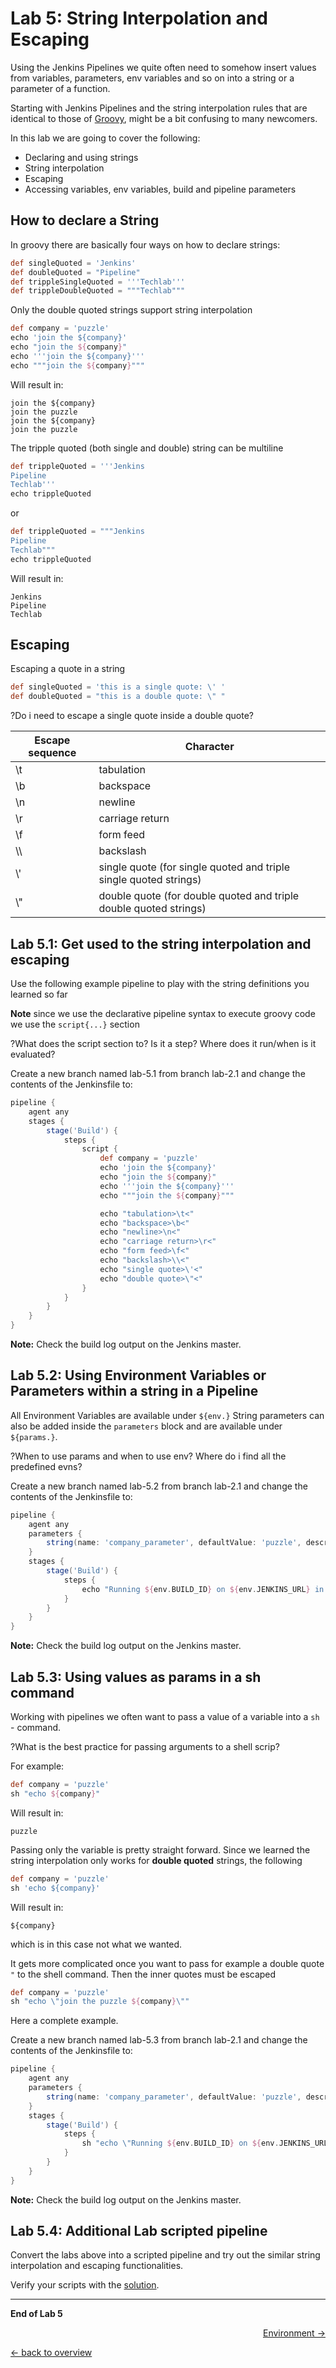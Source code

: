 Lab 5: String Interpolation and Escaping
========================================

Using the Jenkins Pipelines we quite often need to somehow insert values from variables, parameters,
env variables and so on into a string or a parameter of a function.

Starting with Jenkins Pipelines and the string interpolation rules that are identical to those of [Groovy](http://docs.groovy-lang.org/latest/html/documentation/#all-strings), might be
a bit confusing to many newcomers.

In this lab we are going to cover the following:

* Declaring and using strings
* String interpolation
* Escaping
* Accessing variables, env variables, build and pipeline parameters

How to declare a String
-----------------------

In groovy there are basically four ways on how to declare strings:

```groovy
def singleQuoted = 'Jenkins'
def doubleQuoted = "Pipeline"
def trippleSingleQuoted = '''Techlab'''
def trippleDoubleQuoted = """Techlab"""
```

Only the double quoted strings support string interpolation

```groovy
def company = 'puzzle'
echo 'join the ${company}'
echo "join the ${company}"
echo '''join the ${company}'''
echo """join the ${company}"""
```

Will result in:

```
join the ${company}
join the puzzle
join the ${company}
join the puzzle
```

The tripple quoted (both single and double) string can be multiline

```groovy
def trippleQuoted = '''Jenkins
Pipeline
Techlab'''
echo trippleQuoted
```

or

```groovy
def trippleQuoted = """Jenkins
Pipeline
Techlab"""
echo trippleQuoted
```

Will result in:

```
Jenkins
Pipeline
Techlab
```

Escaping
--------

Escaping a quote in a string

```groovy
def singleQuoted = 'this is a single quote: \' '
def doubleQuoted = "this is a double quote: \" "
```

?Do i need to escape a single quote inside a double quote?

| Escape sequence | Character |
|---|---|
| \t   | tabulation  |
| \b   | backspace  |
| \n   | newline  |
| \r   | carriage return  |
| \f   | form feed  |
| \\\  | backslash  |
| \\'  | single quote (for single quoted and triple single quoted strings) |
| \\"  | double quote (for double quoted and triple double quoted strings) |

Lab 5.1: Get used to the string interpolation and escaping
----------------------------------------------------------

Use the following example pipeline to play with the string definitions you learned so far

**Note** since we use the declarative pipeline syntax to execute groovy code we use the ``script{...}`` section

?What does the script section to? Is it a step? Where does it run/when is it evaluated?

Create a new branch named lab-5.1 from branch lab-2.1 and change the contents of the Jenkinsfile to:

```groovy
pipeline {
	agent any
	stages {
		stage('Build') {
			steps {
				script {
					def company = 'puzzle'
					echo 'join the ${company}'
					echo "join the ${company}"
					echo '''join the ${company}'''
					echo """join the ${company}"""

					echo "tabulation>\t<"
					echo "backspace>\b<"
					echo "newline>\n<"
					echo "carriage return>\r<"
					echo "form feed>\f<"
					echo "backslash>\\<"
					echo "single quote>\'<"
					echo "double quote>\"<"
				}
			}
		}
	}
}
```
**Note:** Check the build log output on the Jenkins master.

Lab 5.2: Using Environment Variables or Parameters within a string in a Pipeline
--------------------------------------------------------------------------------

All Environment Variables are available under ``${env.}`` String parameters can also be added inside the ``parameters`` block and are available under ``${params.}``.

?When to use params and when to use env? Where do i find all the predefined evns?

Create a new branch named lab-5.2 from branch lab-2.1 and change the contents of the Jenkinsfile to:

```groovy
pipeline {
    agent any
    parameters {
        string(name: 'company_parameter', defaultValue: 'puzzle', description: 'The company the pipeline runs in')
    }
    stages {
        stage('Build') {
            steps {
                echo "Running ${env.BUILD_ID} on ${env.JENKINS_URL} in company ${params.company_parameter}"
            }
        }
    }
}
```
**Note:** Check the build log output on the Jenkins master.

Lab 5.3: Using values as params in a sh command
-----------------------------------------------

Working with pipelines we often want to pass a value of a variable into a ``sh`` - command.

?What is the best practice for passing arguments to a shell scrip?

For example:
```groovy
def company = 'puzzle'
sh "echo ${company}"
```

Will result in:

```
puzzle
```

Passing only the variable is pretty straight forward. Since we learned the string interpolation only works
for **double quoted** strings, the following

```groovy
def company = 'puzzle'
sh 'echo ${company}'
```

Will result in:

```
${company}
```

which is in this case not what we wanted.

It gets more complicated once you want to pass for example a double quote ``"`` to the shell command. Then the inner quotes must be escaped

```groovy
def company = 'puzzle'
sh "echo \"join the puzzle ${company}\""
```

Here a complete example.

Create a new branch named lab-5.3 from branch lab-2.1 and change the contents of the Jenkinsfile to:

```groovy
pipeline {
    agent any
	parameters {
		string(name: 'company_parameter', defaultValue: 'puzzle', description: 'The company the pipeline runs in')
	}
    stages {
        stage('Build') {
            steps {
                sh "echo \"Running ${env.BUILD_ID} on ${env.JENKINS_URL} in company ${params.company_parameter}\""
            }
        }
    }
}
```
**Note:** Check the build log output on the Jenkins master.

Lab 5.4: Additional Lab scripted pipeline
-----------------------------------------

Convert the labs above into a scripted pipeline and try out the similar string interpolation and escaping functionalities.

Verify your scripts with the [solution](solutions/05_4_scripted_string_interpolation_solution.md).

---

**End of Lab 5**

<p width="100px" align="right"><a href="06_environment.md">Environment →</a></p>

[← back to overview](../README.md)
